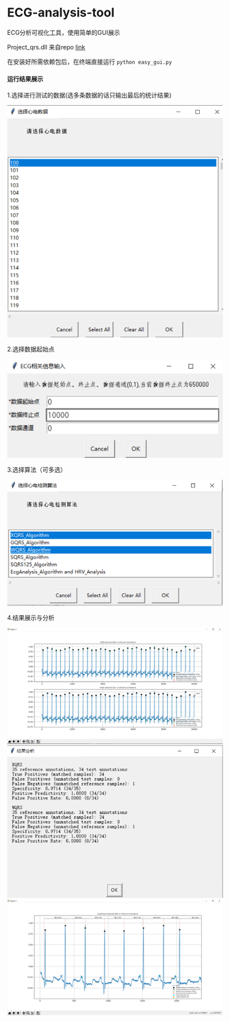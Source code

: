 # ECG-analysis-tool
ECG分析可视化工具，使用简单的GUI展示

Project_qrs.dll 来自repo [link](https://github.com/Outliers1106/physionet_qrs_algorithm)

在安装好所需依赖包后，在终端直接运行 `python easy_gui.py`

#### 运行结果展示
1.选择进行测试的数据(选多条数据的话只输出最后的统计结果)

![image](https://github.com/Outliers1106/ECG-analysis-tool/blob/master/img/pic1.png)

2.选择数据起始点

![image](https://github.com/Outliers1106/ECG-analysis-tool/blob/master/img/pic2.png)

3.选择算法（可多选）

![image](https://github.com/Outliers1106/ECG-analysis-tool/blob/master/img/pic3.png)

4.结果展示与分析

![image](https://github.com/Outliers1106/ECG-analysis-tool/blob/master/img/pic4.png)
![image](https://github.com/Outliers1106/ECG-analysis-tool/blob/master/img/pic5.png)
![image](https://github.com/Outliers1106/ECG-analysis-tool/blob/master/img/pic6.png)
